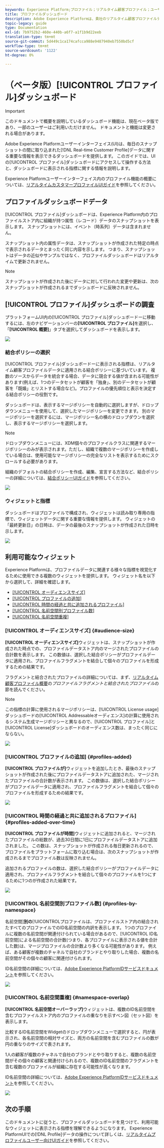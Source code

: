 ```yaml
---
keywords: Experience Platform;プロファイル；リアルタイム顧客プロファイル；ユーザインターフェイス；UI；カスタマイズ；プロファイルダッシュボード;ダッシュボード
title: プロファイルダッシュボード
description: Adobe Experience Platformは、貴社のリアルタイム顧客プロファイルデータに関する重要な情報を表示できるダッシュボードを提供します。
topic-legacy: guide
type: Documentation
exl-id: 7b9752b2-460e-440b-a6f7-a1f1b9d22eeb
translation-type: tm+mt
source-git-commit: 5d449c1ca174cafcca988e9487940eb7550bd5cf
workflow-type: tm+mt
source-wordcount: '1122'
ht-degree: 0%

---
```


# （ベータ版）[!UICONTROL プロファイル]ダッシュボード

>[!IMPORTANT]
>
>このドキュメントで概要を説明しているダッシュボード機能は、現在ベータ版であり、一部のユーザーはご利用いただけません。 ドキュメントと機能は変更される場合があります。

Adobe Experience Platformユーザーインターフェイス(UI)は、毎日のスナップショットの間に取り込まれた[!DNL Real-time Customer Profile]データに関する重要な情報を表示できるダッシュボードを提供します。 このガイドでは、UIの[!UICONTROL プロファイル]ダッシュボードにアクセスして操作する方法と、ダッシュボードに表示される指標に関する情報を説明します。

Experience Platformユーザーインターフェイス内のプロファイル機能の概要については、[リアルタイムカスタマープロファイルUIガイド](../../profile/ui/user-guide.md)を参照してください。

## プロファイルダッシュボードデータ

[!UICONTROL プロファイル]ダッシュボードは、Experience Platform内のプロファイルストア内に組織が持つ属性（レコード）データのスナップショットを表示します。 スナップショットには、イベント（時系列）データは含まれません。

スナップショット内の属性データは、スナップショットが作成された特定の時点で表示されるデータとまったく同じ内容を示します。 つまり、スナップショットはデータの近似やサンプルではなく、プロファイルダッシュボードはリアルタイムで更新されません。

>[!NOTE]
>
>スナップショットが作成された後にデータに対して行われた変更や更新は、次のスナップショットが作成されるまでダッシュボードに反映されません。

## [!UICONTROL プロファイル]ダッシュボードの調査

プラットフォームUI内の[!UICONTROL プロファイル]ダッシュボードーに移動するには、左のナビゲーションバーの&#x200B;**[!UICONTROL プロファイル]**&#x200B;を選択し、「**[!UICONTROL 概要]**」タブを選択してダッシュボードを表示します。

![](../images/profiles/dashboard-overview.png)

### 結合ポリシーの選択

[!UICONTROL プロファイル]ダッシュボードーに表示される指標は、リアルタイム顧客プロファイルデータに適用される結合ポリシーに基づいています。 複数のソースからデータを統合する場合、データに競合する値が含まれる可能性があります(例えば、1つのデータセットが顧客を「独身」、別のデータセットが顧客を「既婚」とリストする場合など)。プロファイルの優先順位と表示を決定する結合ポリシーの役割です。

ダッシュボードは、表示するマージポリシーを自動的に選択しますが、ドロップダウンメニューを使用して、選択したマージポリシーを変更できます。 別のマージポリシーを選択するには、マージポリシー名の横のドロップダウンを選択し、表示するマージポリシーを選択します。

>[!NOTE]
>
>ドロップダウンメニューには、XDM個々のプロファイルクラスに関連するマージポリシーのみが表示されます。ただし、組織で複数のマージポリシーを作成している場合は、使用可能なマージポリシーの完全なリストを表示するためにスクロールする必要があります。

組織のデフォルトの結合ポリシーを作成、編集、宣言する方法など、結合ポリシーの詳細については、[結合ポリシーUIガイド](../../profile/ui/merge-policies.md)を参照してください。

![](../images/profiles/select-merge-policy.png)

### ウィジェットと指標

ダッシュボードはプロファイルで構成され、ウィジェットは読み取り専用の指標で、ウィジェットデータに関する重要な情報を提供します。 ウィジェットの「最終更新日」の日時は、データの最後のスナップショットが作成された日時を示します。

![](../images/profiles/dashboard-timestamp.png)

## 利用可能なウィジェット

Experience Platformは、プロファイルデータに関連する様々な指標を視覚化するために使用できる複数のウィジェットを提供します。 ウィジェット名を以下から選択して、詳細を確認します。

* [[!UICONTROL オーディエンスサイズ]](#audience-size)
* [[!UICONTROL プロファイルの追加]](#profiles-added)
* [[!UICONTROL 時間の経過と共に追加されるプロファイル]](#profiles-added-over-time)
* [[!UICONTROL 名前空間別プロファイル数]](#profiles-by-namespace)
* [[!UICONTROL 名前空間重複]](#namespace-overlap)

### [!UICONTROL オーディエンスサイズ] {#audience-size}

**[!UICONTROL オーディエンスサイズ]**&#x200B;ウィジェットは、スナップショットが作成された時点での、プロファイルデータストア内のマージされたプロファイルの合計数を表示します。 この数値は、選択した結合ポリシーがプロファイルデータに適用され、プロファイルフラグメントを結合して個々のプロファイルを形成するための結果です。

フラグメントと結合されたプロファイルの詳細については、まず、[リアルタイム顧客プロファイル概要](../../profile/home.md)の&#x200B;*プロファイルフラグメントと結合されたプロファイル*&#x200B;の節を読んでください。

>[!NOTE]
>
>この指標の計算に使用されるマージポリシーは、[!UICONTROL License usage]ダッシュボードの[!UICONTROL Addressableオーディエンス]の計算に使用されるシステム生成マージポリシーと異なるので、[!UICONTROL プロファイル]と[!UICONTROL License]ダッシュボードのオーディエンス数は、まったく同じにならない。

![](../images/profiles/audience-size.png)

### [!UICONTROL プロファイルの追加] {#profiles-added}

**[!UICONTROL プロファイルが]**&#x200B;ウィジェットを追加したとき、最後のスナップショットが作成された後にプロファイルデータストアに追加された、マージされたプロファイルの合計数が表示されます。 この数値は、選択した結合ポリシーがプロファイルデータに適用され、プロファイルフラグメントを結合して個々のプロファイルを形成するための結果です。

![](../images/profiles/profiles-added.png)

### [!UICONTROL 時間の経過と共に追加されるプロファイル] {#profiles-added-over-time}

**[!UICONTROL プロファイルが時間]**&#x200B;ウィジェットに追加されると、マージされたプロファイルの総数が、過去30日間に1日にプロファイルデータストアに追加されました。 この数は、スナップショットが作成される毎日更新されるので、プロファイルをプラットフォームに取り込む場合は、次のスナップショットが作成されるまでプロファイル数は反映されません。

追加されるプロファイルの数は、選択した結合ポリシーがプロファイルデータに適用され、プロファイルフラグメントを結合して個々のプロファイルを1つにするために1つのが作成された結果です。

![](../images/profiles/profiles-added-over-time.png)

### [!UICONTROL 名前空間別プロファイル数] {#profiles-by-namespace}

名前空間&#x200B;]**別の**[!UICONTROL &#x200B;プロファイルは、プロファイルストア内の結合されたすべてのプロファイルでのID名前空間の内訳を表示します。 1つのプロファイルに複数の名前空間が関連付けられている場合があるので、[!UICONTROL ID名前空間]による名前空間の合計数(つまり、各プロファイルに表示される値を合計した数)は、マージプロファイルの合計数より多くなる可能性があります。 例えば、ある顧客が複数のチャネルで自社のブランドとやり取りした場合、複数の名前空間がその個々の顧客に関連付けられます。

ID名前空間の詳細については、[Adobe Experience PlatformIDサービスドキュメント](../../identity-service/home.md)を参照してください。

![](../images/profiles/profiles-by-namespace.png)

### [!UICONTROL 名前空間重複] {#namespace-overlap}

**[!UICONTROL 名前空間オーバーラップ]**&#x200B;ウィジェットは、複数のID名前空間を含むプロファイルストア内のプロファイルの重なりを示すベン図（セット図）を表示します。

比較するID名前空間をWidgetのドロップダウンメニューで選択すると、円が表示され、各名前空間の相対サイズと、両方の名前空間を含むプロファイルの数が円の重なりのサイズで表されます。

1人の顧客が複数のチャネルで自社のブランドとやり取りすると、複数の名前空間がその個々の顧客と関連付けられるので、複数のID名前空間のフラグメントを含む複数のプロファイルが組織に存在する可能性が高くなります。

ID名前空間の詳細については、[Adobe Experience PlatformIDサービスドキュメント](../../identity-service/home.md)を参照してください。

![](../images/profiles/namespace-overlap.png)

## 次の手順

このドキュメントに従うと、プロファイルダッシュボードを見つけて、利用可能なウィジェットに表示される指標を理解できるようになります。 Experience PlatformUIでの[!DNL Profile]データの操作について詳しくは、[リアルタイムプロファイルユーザー向けUIガイド](../../profile/ui/user-guide.md)を参照してください。
